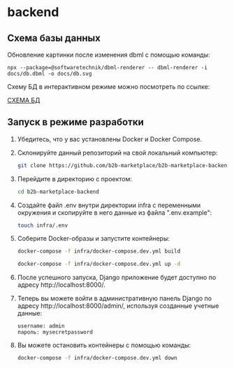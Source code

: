 # backend

## Схема базы данных
Обновление картинки после изменения dbml с помощью команды:
```
npx --package=@softwaretechnik/dbml-renderer -- dbml-renderer -i docs/db.dbml -o docs/db.svg
```

Схему БД в интерактивном режиме можно посмотреть по ссылке:

[СХЕМА БД](https://dbdiagram.io/d/64bb081202bd1c4a5e7f8c0b)


## Запуск в режиме разработки

1. Убедитесь, что у вас установлены Docker и Docker Compose.

2. Склонируйте данный репозиторий на свой локальный компьютер:

   ```bash
   git clone https://github.com/b2b-marketplace/b2b-marketplace-backend.git
   ```

3. Перейдите в директорию с проектом:

   ```bash
   cd b2b-marketplace-backend
   ```

4. Создайте файл .env внутри директории infra с переменными окружения 
и скопируйте в него данные из файла ".env.example":

   ```bash
   touch infra/.env
   ```

5. Соберите Docker-образы и запустите контейнеры:

   ```bash
   docker-compose -f infra/docker-compose.dev.yml build
   ```
   
   ```bash
   docker-compose -f infra/docker-compose.dev.yml up -d
   ```
6. После успешного запуска, Django приложение будет 
доступно по адресу http://localhost:8000/.

7. Теперь вы можете войти в административную панель Django
по адресу http://localhost:8000/admin/, 
используя созданные учетные данные:
   ```
   username: admin
   пароль: mysecretpassword
   ```
8. Вы можете остановить контейнеры с помощью команды:

   ```bash
   docker-compose -f infra/docker-compose.dev.yml down
   ```
